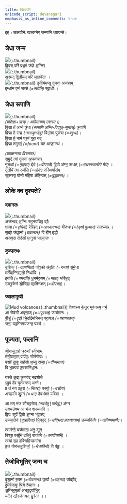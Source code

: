 ```yaml
---    
title: दिवस्परि  
unicode_script: devanagari  
emphasis_as_inline_comments: true
---    
```


इह +ऋतयोनेः खल्वग्नेर् जन्मानि ध्यायन्ते।

## त्रेधा जन्म  

![](../../images/lightning.jpg){:.thumbnail}  
दि॒वस् परि॑ प्रथ॒मं ज॑ज्ञे अ॒ग्निर्  
![](../../images/agni-rising-from-a-vedI-giving-bearing-gifts.jpg){:.thumbnail}  
अ॒स्मद् द्वि॒तीय॒म् परि॑ जा॒तवे॑दाः ।  
![](../../images/baku-fire-spring.jpg){:.thumbnail}
तृ॒तीय॑म॒प्सु नृ॒मणा॒ अज॑स्र॒म्  
इन्धा॑न एनं जरते *(=स्तौति)* स्वा॒धीः ।  

## त्रेधा रूपाणि  
![](../../images/lightning.jpg){:.thumbnail}  
*(प्रतिज्ञा+ऋक्। अग्रिमायाम् उत्तरम्।)*  
वि॒द्मा ते॑ अग्ने त्रे॒धा *{रूपाणि अग्नि-विद्युत्-सूर्यास्}* त्र॒याणि॑  
वि॒द्मा ते॒ सद्म॒ *{नानाकुण्डेषु}* विभृ॑तम् पुरु॒त्रा *(=बहुधा)*।  
वि॒द्मा ते॒ नाम॑ पर॒मं गुहा॒ यद्  
वि॒द्मा तमुत्सं॒ *(=fount)* यत॑ आज॒गन्थ॑ ।

*(प्राक्तनाया विस्तारः!)*  
स॒मु॒द्रे त्वा॑ नृ॒मणा॑ अ॒प्स्व॑न्तर्  
नृ॒चक्षा॑ *(=नृद्रष्टा)* ईधे *(=दीपयते)* दि॒वो अ॑ग्न॒ ऊधन्न्॑ *(=उधस्स्थानीये मेघे)* ।  
तृ॒तीये॑ त्वा रज॑सि *(=लोके)* तस्थि॒वाँस॑म्  
ऋ॒तस्य॒ योनौ॑ महि॒षा अ॑हिन्वन्न् *(=बुद्धवन्तः)* ।  

## लोके क्व दृश्यते?
### दवानलः  
![](../../images/forest-fire.jpg){:.thumbnail}  
अक्र॑न्दद् अ॒ग्निः स्त॒नय॑न्निव॒ द्यौः  
क्षामा॒ *(=पृथिवीं)* रेरि॑हद् *(=आस्वादयन्)* वी॒रुधः॑ *(={वृक्ष}गुल्मान्)* सम॒ञ्जन्न् ।  
स॒द्यो ज॑ज्ञा॒नो *{दावानलः}* वि हीम् इ॒द्धो  
अख्य॒दा रोद॑सी भा॒नुना॑ भात्य॒न्तः ।  

### कुण्डस्थः
![](../../images/agni-with-pillar-of-smoke-above.jpg){:.thumbnail}  
उ॒शिक् *(=कामयिता)* पा॑व॒को अ॑र॒तिः *(=गन्ता)* सु॑मे॒धा  
मर्ते॑ष्व॒ग्निर॒मृतो॒ निधा॑यि ।  
इय॑र्ति *(=गमयति)* धू॒मम॑रु॒षम् *(=महत्)* भरि॑भ्र॒द्  
उच्छु॒क्रेण॑ शो॒चिषा॒ द्यामिन॑क्षत् *(=दीपयत्)*।  

### ज्वालामुखी  
![Mud volcanoes](../../images/mud-volcano.jpg){:.thumbnail}[!](https://en.wikipedia.org/wiki/Mud_volcanoes_in_Azerbaijan)
विश्व॑स्य के॒तुर् भुव॑नस्य॒ गर्भ॒  
आ रोद॑सी अपृणा॒ज् *(=अपूरयत्)* जाय॑मानः ।  
वी॒डुं *(=दृढं)* चि॒दद्रि॑मभिनत् परा॒यञ् *(=परागच्छन्)*  
जना॒ यद॒ग्निमय॑जन्त॒ पञ्च॑ ।

## पूज्यता, फलानि
श्री॒णामु॑दा॒रो ध॒रुणो॑ रयी॒णाम्  
म॑नी॒षाणा॒म् प्रार्प॑णः॒ सोम॑गोपाः ।  
वसोः॑ सू॒नुः सह॑सो अ॒प्सु राजा॒ *(=दीप्यमानः)*  
वि भा॒त्यग्र॑ उ॒षसा॑मिधा॒नः ।

यस्ते॑ अ॒द्य कृ॒णव॑द् भद्रशोचे  
ऽपू॒पं दे॑व घृ॒तव॑न्तम् अग्ने।  
प्र तं न॑य प्रत॒रां *(=नितरां)* वस्यो॒ *(=वसीयः)*  
अच्छा॒भि द्यु॒म्नं *(=धनं)* दे॒वभ॑क्तं यविष्ठ ।

आ तम् भ॑ज सौश्रव॒सेष्व् *(स्वन्नेषु [यागेषु])* अ॑ग्न  
उ॒क्थउ॑क्थ॒ आ भ॑ज श॒स्यमा॑ने ।  
प्रि॒यः सूर्ये॑ प्रि॒यो अ॒ग्ना भ॑वा॒त्य्  
उज्जा॒तेन॑ *{पुत्रादिना}* भि॒नद॒द् *(=उद्भिद्य प्रकाशताम्)* उज्जनि॑त्वैः *(=जनिष्यमाणैः)*।  

त्वाम॑ग्ने॒ यज॑माना॒ अनु॒ द्यून्  
विश्वा॒ वसू॑नि दधिरे॒ वार्या॑णि *(=वरणीयानि)* ।  
त्वया॑ स॒ह द्रवि॑णमि॒च्छमा॑ना  
व्र॒जं गोम॑न्तमु॒शिजो॒ *(=मेधाविनो)* वि व॑व्रुः ।


## तेजोविभूतिर् जन्म च  

![](../../images/lightning.jpg){:.thumbnail}  
दृ॒शा॒नो रु॒क्म *(=रोचमानः)* उ॒र्व्या *(=महत्या)* व्य॑द्यौद्,  
दु॒र्मर्ष॒मायुः॑ श्रि॒ये रु॑चा॒नः ।  
अ॒ग्निर॒मृतो॑ अभव॒द्वयो॑भि॒र्  
यदे॑नं॒ द्यौरज॑नयत् सु॒रेताः॑ ।।  
